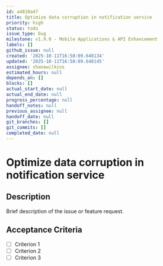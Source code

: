```yaml
---
id: a4810a47
title: Optimize data corruption in notification service
priority: high
status: todo
issue_type: bug
milestone: v1.9.0 - Mobile Applications & API Enhancement
labels: []
github_issue: null
created: '2025-10-11T16:58:09.648134'
updated: '2025-10-11T16:58:09.648145'
assignee: shanewilkins
estimated_hours: null
depends_on: []
blocks: []
actual_start_date: null
actual_end_date: null
progress_percentage: null
handoff_notes: null
previous_assignee: null
handoff_date: null
git_branches: []
git_commits: []
completed_date: null
---
```


# Optimize data corruption in notification service

## Description

Brief description of the issue or feature request.

## Acceptance Criteria

- [ ] Criterion 1
- [ ] Criterion 2
- [ ] Criterion 3